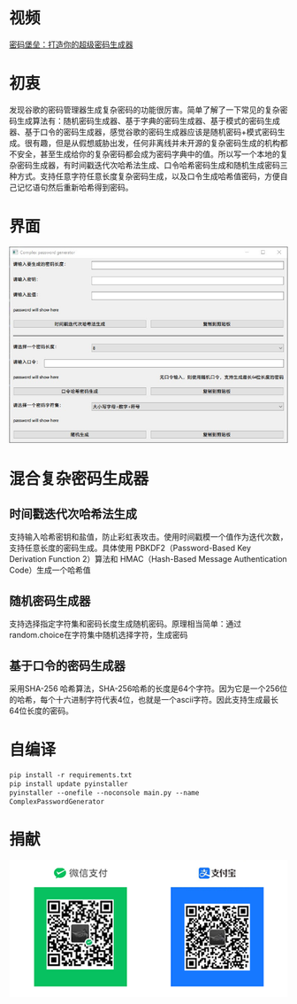 # 视频


<a href="https://www.bilibili.com/video/BV1gz4y1A7Ao/">密码堡垒：打造你的超级密码生成器</a>


# 初衷

发现谷歌的密码管理器生成复杂密码的功能很厉害。简单了解了一下常见的复杂密码生成算法有：随机密码生成器、基于字典的密码生成器、基于模式的密码生成器、基于口令的密码生成器，感觉谷歌的密码生成器应该是随机密码+模式密码生成。很有趣，但是从假想威胁出发，任何非离线并未开源的复杂密码生成的机构都不安全，甚至生成给你的复杂密码都会成为密码字典中的值。所以写一个本地的复杂密码生成器，有时间戳迭代次哈希法生成、口令哈希密码生成和随机生成密码三种方式。支持任意字符任意长度复杂密码生成，以及口令生成哈希值密码，方便自己记忆语句然后重新哈希得到密码。


# 界面

<p align="center"> <div align="middle"><img src="./resources/Snipaste_2023-11-17_12-44-23.jpg" alt="202310141456515" width="720" height=""></div></p>



# 混合复杂密码生成器

## 时间戳迭代次哈希法生成

支持输入哈希密钥和盐值，防止彩虹表攻击。使用时间戳模一个值作为迭代次数，支持任意长度的密码生成。具体使用 PBKDF2（Password-Based Key Derivation Function 2）算法和 HMAC（Hash-Based Message Authentication Code）生成一个哈希值


## 随机密码生成器

<!-- ## 基于时间戳随机值下标访问惰性字典密码生成器 -->

支持选择指定字符集和密码长度生成随机密码。原理相当简单：通过random.choice在字符集中随机选择字符，生成密码

## 基于口令的密码生成器

采用SHA-256 哈希算法，SHA-256哈希的长度是64个字符。因为它是一个256位的哈希，每个十六进制字符代表4位，也就是一个ascii字符。因此支持生成最长64位长度的密码。


# 自编译

```
pip install -r requirements.txt
pip install update pyinstaller
pyinstaller --onefile --noconsole main.py --name ComplexPasswordGenerator
```

# 捐献

<p align="center"> <div align="middle"><img src="https://github.com/yunshu-drwells/Notes/blob/main/donate.png" alt="202402191238496" width="720" height=""></div></p>

<!-- <p align="center"> <div align="middle"><img src="https://github.com/yunshu-drwells/Notes/blob/main/donate%20alipay.jpg" alt="202402191238496" width="720" height=""></div></p>

<p align="center"> <div align="middle"><img src="https://github.com/yunshu-drwells/Notes/blob/main/donate%20wechat.jpg" alt="202402191238496" width="720" height=""></div></p> 

<a href="https://www.buymeacoffee.com/wic8pmtmys" target="_blank"><img src="https://cdn.buymeacoffee.com/buttons/v2/default-blue.png" alt="Buy Me A Piza" height="36" width="120"></a>
-->
